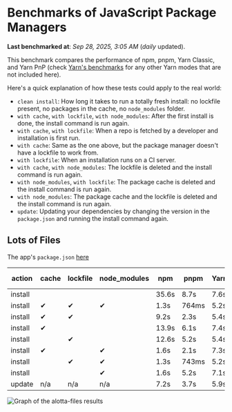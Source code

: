 # Benchmarks of JavaScript Package Managers

**Last benchmarked at**: _Sep 28, 2025, 3:05 AM_ (_daily_ updated).

This benchmark compares the performance of npm, pnpm, Yarn Classic, and Yarn PnP (check [Yarn's benchmarks](https://yarnpkg.com/benchmarks) for any other Yarn modes that are not included here).

Here's a quick explanation of how these tests could apply to the real world:

- `clean install`: How long it takes to run a totally fresh install: no lockfile present, no packages in the cache, no `node_modules` folder.
- `with cache`, `with lockfile`, `with node_modules`: After the first install is done, the install command is run again.
- `with cache`, `with lockfile`: When a repo is fetched by a developer and installation is first run.
- `with cache`: Same as the one above, but the package manager doesn't have a lockfile to work from.
- `with lockfile`: When an installation runs on a CI server.
- `with cache`, `with node_modules`: The lockfile is deleted and the install command is run again.
- `with node_modules`, `with lockfile`: The package cache is deleted and the install command is run again.
- `with node_modules`: The package cache and the lockfile is deleted and the install command is run again.
- `update`: Updating your dependencies by changing the version in the `package.json` and running the install command again.

## Lots of Files

The app's `package.json` [here](https://github.com/pnpm/pnpm.io/blob/main/benchmarks/fixtures/alotta-files/package.json)

| action  | cache | lockfile | node_modules| npm | pnpm | Yarn | Yarn PnP |
| ---     | ---   | ---      | ---         | --- | ---  | ---  | ---      |
| install |       |          |             | 35.6s | 8.7s | 7.6s | 3.6s |
| install | ✔     | ✔        | ✔           | 1.3s | 764ms | 5.2s | n/a |
| install | ✔     | ✔        |             | 9.2s | 2.3s | 5.4s | 1.3s |
| install | ✔     |          |             | 13.9s | 6.1s | 7.4s | 3s |
| install |       | ✔        |             | 12.6s | 5.2s | 5.4s | 1.3s |
| install | ✔     |          | ✔           | 1.6s | 2.1s | 7.3s | n/a |
| install |       | ✔        | ✔           | 1.3s | 743ms | 5.2s | n/a |
| install |       |          | ✔           | 1.6s | 5.2s | 7.1s | n/a |
| update  | n/a | n/a | n/a | 7.2s | 3.7s | 5.9s | 3.1s |

<img alt="Graph of the alotta-files results" src="/img/benchmarks/alotta-files.svg" />